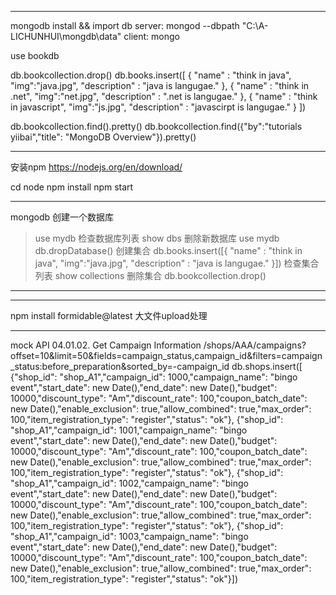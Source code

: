 

--------------------------------------------------------------------------------
mongodb install && import db
server: mongod --dbpath "C:\A-LICHUNHUI\mongdb\data"
client: mongo

use bookdb

db.bookcollection.drop()
db.books.insert([
 { "name" : "think in java", "img":"java.jpg", "description" : "java is langugae." },
 { "name" : "think in .net", "img":"net.jpg", "description" : ".net is langugae." },
 { "name" : "think in javascript", "img":"js.jpg", "description" : "javascirpt is langugae." }
 ])


db.bookcollection.find().pretty()
db.bookcollection.find({"by":"tutorials yiibai","title": "MongoDB Overview"}).pretty()

---------------------------------------------------------------------------------
安装npm
https://nodejs.org/en/download/

cd node
npm install
npm start

----------------------------------------------------------------------------------
mongodb 
创建一个数据库
>use mydb
检查数据库列表
>show dbs
删除新数据库
>use mydb
>db.dropDatabase()
创建集合
>db.books.insert([{ "name" : "think in java", "img":"java.jpg", "description" : "java is langugae." }])
检查集合列表
>show collections
删除集合
>db.bookcollection.drop()

----------------------------------------------------------------------------------

--------------------------------------------------------------
npm install formidable@latest
大文件upload处理


------------------------------------------------------------------------
mock API
04.01.02. Get Campaign Information
/shops/AAA/campaigns?offset=10&limit=50&fields=campaign_status,campaign_id&filters=campaign_status:before_preparation&sorted_by=-campaign_id
db.shops.insert([
{"shop_id": "shop_A1","campaign_id": 1000,"campaign_name": "bingo event","start_date": new Date(),"end_date": new Date(),"budget": 10000,"discount_type": "Am","discount_rate": 100,"coupon_batch_date": new Date(),"enable_exclusion": true,"allow_combined": true,"max_order": 100,"item_registration_type": "register","status": "ok"},
{"shop_id": "shop_A1","campaign_id": 1001,"campaign_name": "bingo event","start_date": new Date(),"end_date": new Date(),"budget": 10000,"discount_type": "Am","discount_rate": 100,"coupon_batch_date": new Date(),"enable_exclusion": true,"allow_combined": true,"max_order": 100,"item_registration_type": "register","status": "ok"},
{"shop_id": "shop_A1","campaign_id": 1002,"campaign_name": "bingo event","start_date": new Date(),"end_date": new Date(),"budget": 10000,"discount_type": "Am","discount_rate": 100,"coupon_batch_date": new Date(),"enable_exclusion": true,"allow_combined": true,"max_order": 100,"item_registration_type": "register","status": "ok"},
{"shop_id": "shop_A1","campaign_id": 1003,"campaign_name": "bingo event","start_date": new Date(),"end_date": new Date(),"budget": 10000,"discount_type": "Am","discount_rate": 100,"coupon_batch_date": new Date(),"enable_exclusion": true,"allow_combined": true,"max_order": 100,"item_registration_type": "register","status": "ok"}])
